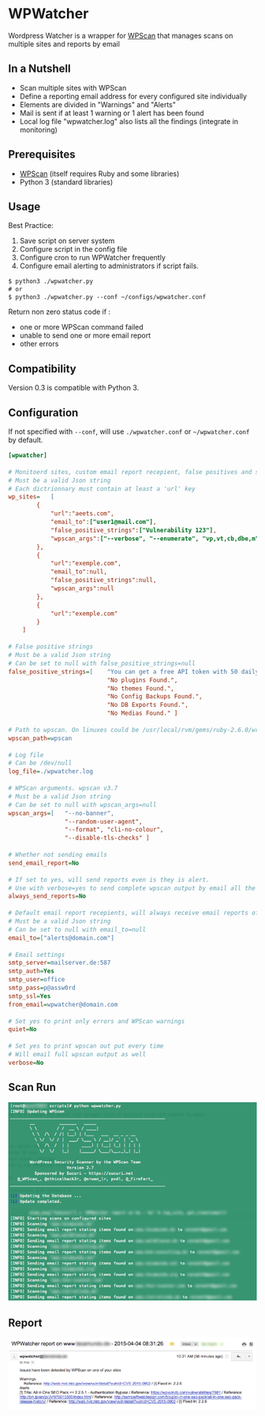 # WPWatcher
Wordpress Watcher is a wrapper for [WPScan](http://wpscan.org/) that manages scans on multiple sites and reports by email

## In a Nutshell

  - Scan multiple sites with WPScan
  - Define a reporting email address for every configured site individually
  - Elements are divided in "Warnings" and "Alerts"
  - Mail is sent if at least 1 warning or 1 alert has been found
  - Local log file "wpwatcher.log" also lists all the findings (integrate in monitoring)

## Prerequisites 

  - [WPScan](http://wpscan.org/) (itself requires Ruby and some libraries)
  - Python 3 (standard libraries)

## Usage

Best Practice:
  1. Save script on server system
  2. Configure script in the config file
  4. Configure cron to run WPWatcher frequently
  5. Configure email alerting to administrators if script fails.

    $ python3 ./wpwatcher.py
    # or
    $ python3 ./wpwatcher.py --conf ~/configs/wpwatcher.conf

Return non zero status code if :
- one or more WPScan command failed
- unable to send one or more email report
- other errors

## Compatibility

Version 0.3 is compatible with Python 3.

## Configuration
If not specified with `--conf`, will use `./wpwatcher.conf` or `~/wpwatcher.conf` by default.
```ini
[wpwatcher]

# Monitoerd sites, custom email report recepient, false positives and specific wpscan arguments
# Must be a valid Json string
# Each dictrionnary must contain at least a 'url' key
wp_sites=   [
        {   
            "url":"aeets.com",
            "email_to":["user1@mail.com"], 
            "false_positive_strings":["Vulnerability 123"],
            "wpscan_args":["--verbose", "--enumerate", "vp,vt,cb,dbe,m"] 
        },
        {   
            "url":"exemple.com",
            "email_to":null, 
            "false_positive_strings":null,
            "wpscan_args":null
        },
        {   
            "url":"exemple.com"
        }
    ]

# False positive strings
# Must be a valid Json string
# Can be set to null with false_positive_strings=null
false_positive_strings=[    "You can get a free API token with 50 daily requests by registering at https://wpvulndb.com/users/sign_up",
                            "No plugins Found.",
                            "No themes Found.",
                            "No Config Backups Found.", 
                            "No DB Exports Found.",
                            "No Medias Found." ]
                            
# Path to wpscan. On linuxes could be /usr/local/rvm/gems/ruby-2.6.0/wrapper/wpscan
wpscan_path=wpscan

# Log file
# Can be /dev/null
log_file=./wpwatcher.log

# WPScan arguments. wpscan v3.7
# Must be a valid Json string
# Can be set to null with wpscan_args=null
wpscan_args=[   "--no-banner",
                "--random-user-agent", 
                "--format", "cli-no-colour",
                "--disable-tls-checks" ]

# Whether not sending emails
send_email_report=No

# If set to yes, will send reports even is they is alert.
# Use with verbose=yes to send complete wpscan output by email all the time
always_send_reports=No

# Default email report recepients, will always receive email reports of all sites
# Must be a valid Json string
# Can be set to null with email_to=null
email_to=["alerts@domain.com"]

# Email settings
smtp_server=mailserver.de:587
smtp_auth=Yes
smtp_user=office
smtp_pass=p@assw0rd
smtp_ssl=Yes
from_email=wpwatcher@domain.com

# Set yes to print only errors and WPScan warnings
quiet=No

# Set yes to print wpscan out put every time
# Will email full wpscan output as well
verbose=No
```
## Scan Run

![WPWatcher Screenshot](/screens/wpwatcher.png "WPWatcher Run")

## Report

![WPWatcher Report](/screens/wpwatcher-report.png "WPWatcher Report")
